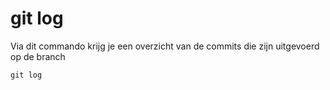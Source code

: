 # git log
Via dit commando krijg je een overzicht van de commits die zijn uitgevoerd op de branch

```
git log
```
